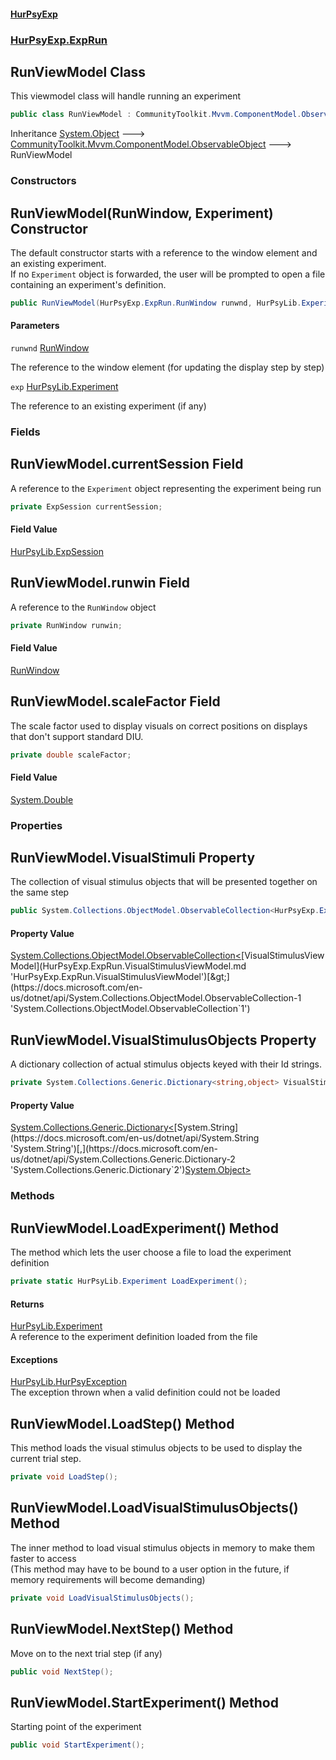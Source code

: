 #### [HurPsyExp](index.md 'index')
### [HurPsyExp.ExpRun](HurPsyExp.ExpRun.md 'HurPsyExp.ExpRun')

## RunViewModel Class

This viewmodel class will handle running an experiment

```csharp
public class RunViewModel : CommunityToolkit.Mvvm.ComponentModel.ObservableObject
```

Inheritance [System.Object](https://docs.microsoft.com/en-us/dotnet/api/System.Object 'System.Object') &#129106; [CommunityToolkit.Mvvm.ComponentModel.ObservableObject](https://docs.microsoft.com/en-us/dotnet/api/CommunityToolkit.Mvvm.ComponentModel.ObservableObject 'CommunityToolkit.Mvvm.ComponentModel.ObservableObject') &#129106; RunViewModel
### Constructors

<a name='HurPsyExp.ExpRun.RunViewModel.RunViewModel(HurPsyExp.ExpRun.RunWindow,HurPsyLib.Experiment)'></a>

## RunViewModel(RunWindow, Experiment) Constructor

The default constructor starts with a reference to the window element and an existing experiment.  
If no `Experiment` object is forwarded, the user will be prompted to open a file containing an experiment's definition.

```csharp
public RunViewModel(HurPsyExp.ExpRun.RunWindow runwnd, HurPsyLib.Experiment? exp=null);
```
#### Parameters

<a name='HurPsyExp.ExpRun.RunViewModel.RunViewModel(HurPsyExp.ExpRun.RunWindow,HurPsyLib.Experiment).runwnd'></a>

`runwnd` [RunWindow](HurPsyExp.ExpRun.RunWindow.md 'HurPsyExp.ExpRun.RunWindow')

The reference to the window element (for updating the display step by step)

<a name='HurPsyExp.ExpRun.RunViewModel.RunViewModel(HurPsyExp.ExpRun.RunWindow,HurPsyLib.Experiment).exp'></a>

`exp` [HurPsyLib.Experiment](https://docs.microsoft.com/en-us/dotnet/api/HurPsyLib.Experiment 'HurPsyLib.Experiment')

The reference to an existing experiment (if any)
### Fields

<a name='HurPsyExp.ExpRun.RunViewModel.currentSession'></a>

## RunViewModel.currentSession Field

A reference to the `Experiment` object representing the experiment being run

```csharp
private ExpSession currentSession;
```

#### Field Value
[HurPsyLib.ExpSession](https://docs.microsoft.com/en-us/dotnet/api/HurPsyLib.ExpSession 'HurPsyLib.ExpSession')

<a name='HurPsyExp.ExpRun.RunViewModel.runwin'></a>

## RunViewModel.runwin Field

A reference to the `RunWindow` object

```csharp
private RunWindow runwin;
```

#### Field Value
[RunWindow](HurPsyExp.ExpRun.RunWindow.md 'HurPsyExp.ExpRun.RunWindow')

<a name='HurPsyExp.ExpRun.RunViewModel.scaleFactor'></a>

## RunViewModel.scaleFactor Field

The scale factor used to display visuals on correct positions on displays that don't support standard DIU.

```csharp
private double scaleFactor;
```

#### Field Value
[System.Double](https://docs.microsoft.com/en-us/dotnet/api/System.Double 'System.Double')
### Properties

<a name='HurPsyExp.ExpRun.RunViewModel.VisualStimuli'></a>

## RunViewModel.VisualStimuli Property

The collection of visual stimulus objects that will be presented together on the same step

```csharp
public System.Collections.ObjectModel.ObservableCollection<HurPsyExp.ExpRun.VisualStimulusViewModel> VisualStimuli { get; set; }
```

#### Property Value
[System.Collections.ObjectModel.ObservableCollection&lt;](https://docs.microsoft.com/en-us/dotnet/api/System.Collections.ObjectModel.ObservableCollection-1 'System.Collections.ObjectModel.ObservableCollection`1')[VisualStimulusViewModel](HurPsyExp.ExpRun.VisualStimulusViewModel.md 'HurPsyExp.ExpRun.VisualStimulusViewModel')[&gt;](https://docs.microsoft.com/en-us/dotnet/api/System.Collections.ObjectModel.ObservableCollection-1 'System.Collections.ObjectModel.ObservableCollection`1')

<a name='HurPsyExp.ExpRun.RunViewModel.VisualStimulusObjects'></a>

## RunViewModel.VisualStimulusObjects Property

A dictionary collection of actual stimulus objects keyed with their Id strings.

```csharp
private System.Collections.Generic.Dictionary<string,object> VisualStimulusObjects { get; set; }
```

#### Property Value
[System.Collections.Generic.Dictionary&lt;](https://docs.microsoft.com/en-us/dotnet/api/System.Collections.Generic.Dictionary-2 'System.Collections.Generic.Dictionary`2')[System.String](https://docs.microsoft.com/en-us/dotnet/api/System.String 'System.String')[,](https://docs.microsoft.com/en-us/dotnet/api/System.Collections.Generic.Dictionary-2 'System.Collections.Generic.Dictionary`2')[System.Object](https://docs.microsoft.com/en-us/dotnet/api/System.Object 'System.Object')[&gt;](https://docs.microsoft.com/en-us/dotnet/api/System.Collections.Generic.Dictionary-2 'System.Collections.Generic.Dictionary`2')
### Methods

<a name='HurPsyExp.ExpRun.RunViewModel.LoadExperiment()'></a>

## RunViewModel.LoadExperiment() Method

The method which lets the user choose a file to load the experiment definition

```csharp
private static HurPsyLib.Experiment LoadExperiment();
```

#### Returns
[HurPsyLib.Experiment](https://docs.microsoft.com/en-us/dotnet/api/HurPsyLib.Experiment 'HurPsyLib.Experiment')  
A reference to the experiment definition loaded from the file

#### Exceptions

[HurPsyLib.HurPsyException](https://docs.microsoft.com/en-us/dotnet/api/HurPsyLib.HurPsyException 'HurPsyLib.HurPsyException')  
The exception thrown when a valid definition could not be loaded

<a name='HurPsyExp.ExpRun.RunViewModel.LoadStep()'></a>

## RunViewModel.LoadStep() Method

This method loads the visual stimulus objects to be used to display the current trial step.

```csharp
private void LoadStep();
```

<a name='HurPsyExp.ExpRun.RunViewModel.LoadVisualStimulusObjects()'></a>

## RunViewModel.LoadVisualStimulusObjects() Method

The inner method to load visual stimulus objects in memory to make them faster to access  
(This method may have to be bound to a user option in the future, if memory requirements will become demanding)

```csharp
private void LoadVisualStimulusObjects();
```

<a name='HurPsyExp.ExpRun.RunViewModel.NextStep()'></a>

## RunViewModel.NextStep() Method

Move on to the next trial step (if any)

```csharp
public void NextStep();
```

<a name='HurPsyExp.ExpRun.RunViewModel.StartExperiment()'></a>

## RunViewModel.StartExperiment() Method

Starting point of the experiment

```csharp
public void StartExperiment();
```